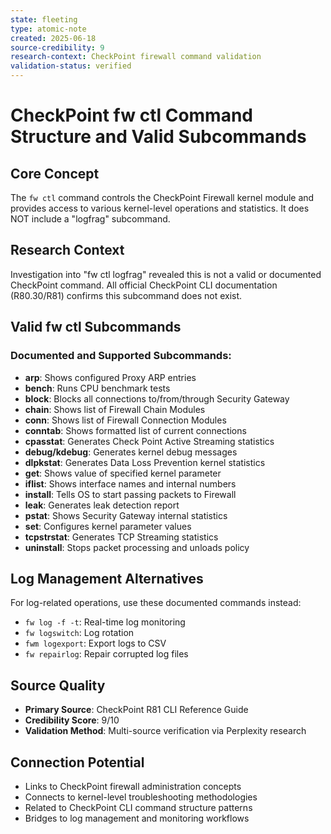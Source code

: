 ```yaml
---
state: fleeting
type: atomic-note
created: 2025-06-18
source-credibility: 9
research-context: CheckPoint firewall command validation
validation-status: verified
---
```


# CheckPoint fw ctl Command Structure and Valid Subcommands

## Core Concept
The `fw ctl` command controls the CheckPoint Firewall kernel module and provides access to various kernel-level operations and statistics. It does NOT include a "logfrag" subcommand.

## Research Context
Investigation into "fw ctl logfrag" revealed this is not a valid or documented CheckPoint command. All official CheckPoint CLI documentation (R80.30/R81) confirms this subcommand does not exist.

## Valid fw ctl Subcommands
### Documented and Supported Subcommands:
- **arp**: Shows configured Proxy ARP entries
- **bench**: Runs CPU benchmark tests
- **block**: Blocks all connections to/from/through Security Gateway
- **chain**: Shows list of Firewall Chain Modules
- **conn**: Shows list of Firewall Connection Modules
- **conntab**: Shows formatted list of current connections
- **cpasstat**: Generates Check Point Active Streaming statistics
- **debug/kdebug**: Generates kernel debug messages
- **dlpkstat**: Generates Data Loss Prevention kernel statistics
- **get**: Shows value of specified kernel parameter
- **iflist**: Shows interface names and internal numbers
- **install**: Tells OS to start passing packets to Firewall
- **leak**: Generates leak detection report
- **pstat**: Shows Security Gateway internal statistics
- **set**: Configures kernel parameter values
- **tcpstrstat**: Generates TCP Streaming statistics
- **uninstall**: Stops packet processing and unloads policy

## Log Management Alternatives
For log-related operations, use these documented commands instead:
- `fw log -f -t`: Real-time log monitoring
- `fw logswitch`: Log rotation
- `fwm logexport`: Export logs to CSV
- `fw repairlog`: Repair corrupted log files

## Source Quality
- **Primary Source**: CheckPoint R81 CLI Reference Guide
- **Credibility Score**: 9/10
- **Validation Method**: Multi-source verification via Perplexity research

## Connection Potential
- Links to CheckPoint firewall administration concepts
- Connects to kernel-level troubleshooting methodologies
- Related to CheckPoint CLI command structure patterns
- Bridges to log management and monitoring workflows